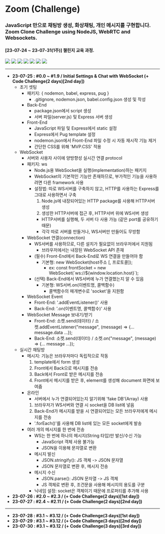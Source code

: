 # Zoom (Challenge)

### JavaScript 만으로 채팅방 생성, 화상채팅, 개인 메시지를 구현합니다. Zoom Clone Challenge using NodeJS, WebRTC and Websockets.

#### [23-07-24 ~ 23-07-31(1주)] 챌린지 교육 과정.

<img src="https://img.shields.io/badge/Node.js-339933?style=flat-square&logo=nodedotjs&logoColor=white"/> <img src="https://img.shields.io/badge/Socket.io-010101?style=flat-square&logo=socketdotio&logoColor=white"/> <img src="https://img.shields.io/badge/WebRTC-333333?style=flat-square&logo=webrtc&logoColor=white"/> <img src="https://img.shields.io/badge/Express-000000?style=flat-square&logo=express&logoColor=white"/> <img src="https://img.shields.io/badge/Pug-A86454?style=flat-square&logo=pug&logoColor=white"/> <img src="https://img.shields.io/badge/Nodemon-76D04B?style=flat-square&logo=nodemon&logoColor=white"/> <img src="https://img.shields.io/badge/Babel-F9DC3E?style=flat-square&logo=babel&logoColor=white"/>

---

- **23-07-25 : #0.0 ~ #1.9 / Initial Settings & Chat with WebSocket (+ Code Challenge(2 days)[2nd day])**
  - 초기 셋팅
    - 패키지: { nodemon, babel, express, pug }
      - .gitignore, nodemon.json, babel.config.json 생성 및 작성
    - Back-End
      - package.json에서 script 생성
      - 서버 파일(server.js) 및 Express 서버 생성
    - Front-End
      - JavaScript 파일 및 Express에서 static 설정
      - Express에서 Pug template 설정
      - nodemon.json에서 Front-End 파일 수정 시 자동 재시작 기능 제거
      - 간단한 CSS를 위해 'MVP.CSS' 적용
  - WebSocket
    - 서버와 사용자 사이에 양방향성 실시간 연결 protocol
    - 패키지: ws
      - Node.js용 WebSocket을 실행(implementation)하는 패키지
      - WebSocket의 기본적인 기능만 존재하므로, 부가적인 기능을 사용하려면 다른 framework 사용
      - 설정법: 따로 WS서버를 구축하지 않고, HTTP를 사용하는 Express를 그대로 사용하면서 구축
        1. Node.js에 내장되어있는 HTTP package를 사용해 HTTP서버 생성
        2. 생성한 HTTP서버에 접근 후, HTTP서버 위에 WS서버 생성
        - HTTP서버를 실행해, 두 서버 다 사용 가능 (같은 port를 공유하기 때문)
        - 각각 따로 서버를 만들거나, WS서버만 만들어도 무방함
    - WebSocket 연결(connection)
      - WS서버를 사용하므로, 다른 설치가 필요없이 브라우저에서 지원됨
        - 브라우저에서는 내장된 WebSocket API 존재
      - (필수) Front-End에서 Back-End로 WS 연결을 만들어야 함
        - 기본형: new WebSocket(host주소 [, 프로토콜]);
          - ex: const frontSocket = new WebSocket(\`ws://${window.location.host}\`);
      - (선택) Back-End에서 WS서버에 누가 연결했는지 알 수 있음
        - 기본형: WS서버.on(이벤트명, 콜백함수)
          - 콜백함수의 매개변수로 'socket'을 지원함
    - WebSocket Event
      - Front-End: '.addEventListener()' 사용
      - Back-End: '.on(이벤트명, 콜백함수)' 사용
    - WebSocket Message 보내기/받기
      - Front-End: 소켓.send(데이터) / 소켓.addEventListener("message", (message) => {... message.data ...});
      - Back-End: 소켓.send(데이터) / 소켓.on("message", (message) => {... message ...});
  - 실시간 채팅방
    - 메시지: 기능은 브라우저마다 독립적으로 작동
      1. template에서 form 생성
      2. Front에서 Back으로 메시지를 전송
      3. Back에서 Front로 받은 메시지를 전송
      4. Front에서 메시지를 받은 후, element를 생성해 document 화면에 보여줌
    - 온라인
      - 서버에서 누가 연결되어있는지 알기위해 'fake DB'(Array) 사용
      1. 브라우저가 WS서버와 연결 시 socket을 DB list에 넣음
      2. Back-End가 메시지를 받을 시 연결되어있는 모든 브라우저에게 메시지를 전송
      - '.forEach()'를 사용해 DB list에 있는 모든 socket에게 발송
    - 여러 개의 메시지를 한 번에 전송
      - WS는 한 번에 하나의 메시지(String 타입)만 발신/수신 가능
        - JavaScript 객체 사용 불가능
        - JSON을 이용해 문자열로 변환
      - 메시지 발신
        - JSON.stringify(): JS 객체 -> JSON 문자열
        - JSON 문자열로 변환 후, 메시지 전송
      - 메시지 수신
        - JSON.parse(): JSON 문자열 -> JS 객체
        - JS 객체로 변환 후, 조건문을 사용해 메시지의 용도를 구분
      - 닉네임 설정: socket은 객체이기 때문에 프로퍼티를 추가해 사용
- **23-07-26 : #2.0 ~ #2.3 / (+ Code Challenge(2 days)[1st day])**
- **23-07-27 : #2.4 ~ #2.11 / (+ Code Challenge(2 days)[2nd day])**

---

- **23-07-28 : #3.1 ~ #3.12 / (+ Code Challenge(3 days)[1st day])**
- **23-07-29 : #3.1 ~ #3.12 / (+ Code Challenge(3 days)[2nd day])**
- **23-07-30 : #3.1 ~ #3.12 / (+ Code Challenge(3 days)[3rd day])**
